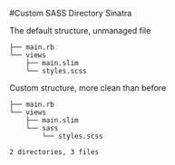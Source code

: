 #Custom SASS Directory Sinatra

The default structure, unmanaged file

``` 
├── main.rb
└── views
    ├── main.slim
    └── styles.scss

```

Custom structure, more clean than before
``` 
├── main.rb
└── views
    ├── main.slim
    └── sass
        └── styles.scss

2 directories, 3 files

```
